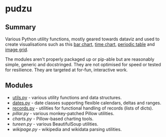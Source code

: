 # pudzu

## Summary

Various Python utility functions, mostly geared towards dataviz and used to create visualisations such as this [bar chart](images/example1.png), [time chart](images/example2.png), [periodic table](images/example3.png)  and [image grid](images/example4.png).

The modules aren't properly packaged up or pip-able but are reasonably simple, generic and docstringed. They are not optimised for speed or tested for resilience. They are targeted at for-fun, interactive work.

## Modules

- [utils.py](utils.md) - various utility functions and data structures.
- [dates.py](dates.md) - date classes supporting flexible calendars, deltas and ranges.
- [records.py](records.md) - utilities for functional handling of records (lists of dicts).
- *pillar.py* - various monkey-patched Pillow utilities.
- *charts.py* - Pillow-based charting tools.
- *tureen.py* - various BeautifulSoup utilities.
- *wikipage.py* - wikipedia and wikidata parsing utilities.

